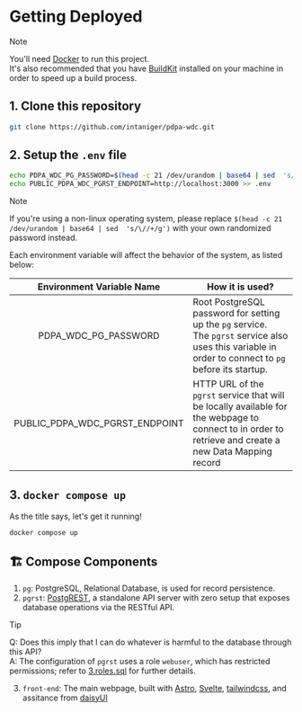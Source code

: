 # Getting Deployed
> [!NOTE]
> You'll need [Docker](https://www.docker.com/) to run this project. <br />
> It's also recommended that you have [BuildKit](https://docs.docker.com/build/buildkit/) installed on your machine in order to speed up a build process.


## 1. Clone this repository

```sh
git clone https://github.com/intaniger/pdpa-wdc.git
```

## 2. Setup the `.env` file

```sh
echo PDPA_WDC_PG_PASSWORD=$(head -c 21 /dev/urandom | base64 | sed  's/\//+/g') > .env # random pg password
echo PUBLIC_PDPA_WDC_PGRST_ENDPOINT=http://localhost:3000 >> .env
```
> [!NOTE] 
> If you're using a non-linux operating system, please replace `$(head -c 21 /dev/urandom | base64 | sed  's/\//+/g')` with your own randomized password instead.

Each environment variable will affect the behavior of the system, as listed below:

| Environment Variable Name | How it is used? |
| :---: | --- |
| PDPA_WDC_PG_PASSWORD | Root PostgreSQL password for setting up the `pg` service. <br />  The `pgrst` service also uses this variable in order to connect to `pg` before its startup. |
| PUBLIC_PDPA_WDC_PGRST_ENDPOINT | HTTP URL of the `pgrst` service that will be locally available for the webpage to connect to in order to retrieve and create a new Data Mapping record |

## 3. `docker compose up`

As the title says, let's get it running!

```sh
docker compose up
```

## 🏗️ Compose Components

1. `pg`: PostgreSQL, Relational Database, is used for record persistence.
2. `pgrst`: [PostgREST](https://docs.postgrest.org/en/v12/), a standalone API server with zero setup that exposes database operations via the RESTful API.
  > [!TIP]
  > Q: Does this imply that I can do whatever is harmful to the database through this API?
  > <br /> A: The configuration of `pgrst` uses a role `webuser`, which has restricted permissions; refer to [3.roles.sql](db/3.roles.sql) for further details.
3. `front-end`: The main webpage, built with [Astro](https://astro.build/), [Svelte](https://svelte.dev/), [tailwindcss](https://tailwindcss.com/), and assitance from [daisyUI](https://daisyui.com/)
